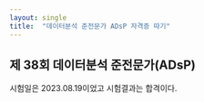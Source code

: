 ```yaml
---
layout: single
title:  "데이터분석 준전문가 ADsP 자격증 따기"
---
```


## 제 38회 데이터분석 준전문가(ADsP)

시험일은 2023.08.19이었고 시험결과는 합격이다.
